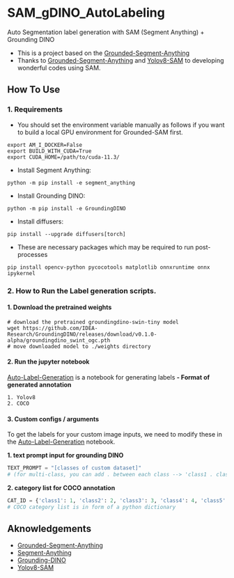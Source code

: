# SAM_gDINO_AutoLabeling
Auto Segmentation label generation with SAM (Segment Anything) + Grounding DINO

- This is a project based on the [Grounded-Segment-Anything](https://github.com/IDEA-Research/Grounded-Segment-Anything)
- Thanks to [Grounded-Segment-Anything](https://github.com/IDEA-Research/Grounded-Segment-Anything) and [Yolov8-SAM](https://github.com/akashAD98/YOLOV8_SAM) to developing wonderful codes using SAM.


## How To Use
### 1. Requirements
- You should set the environment variable manually as follows if you want to build a local GPU environment for Grounded-SAM first.
```shell
export AM_I_DOCKER=False
export BUILD_WITH_CUDA=True
export CUDA_HOME=/path/to/cuda-11.3/
```
- Install Segment Anything:
```shell
python -m pip install -e segment_anything
```
- Install Grounding DINO:
```shell
python -m pip install -e GroundingDINO
```
- Install diffusers:
```shell
pip install --upgrade diffusers[torch]
```
- These are necessary packages which may be required to run post-processes
```shell
pip install opencv-python pycocotools matplotlib onnxruntime onnx ipykernel
```

### 2. How to Run the Label generation scripts.
#### 1. Download the pretrained weights
```shell
# download the pretrained groundingdino-swin-tiny model
wget https://github.com/IDEA-Research/GroundingDINO/releases/download/v0.1.0-alpha/groundingdino_swint_ogc.pth
# move downloaded model to ./weights directory
```

#### 2. Run the jupyter notebook
[Auto-Label-Generation](https://github.com/mhyeonsoo/SAM_gDINO_AutoLabeling/blob/main/SAM_test.ipynb) is a notebook for generating labels
**- Format of generated annotation**
```
1. Yolov8
2. COCO
```

#### 3. Custom configs / arguments
To get the labels for your custom image inputs, we need to modify these in the [Auto-Label-Generation](https://github.com/mhyeonsoo/SAM_gDINO_AutoLabeling/blob/main/SAM_test.ipynb) notebook.

**1. text prompt input for grounding DINO**
```python
TEXT_PROMPT = "[classes of custom dataset]" 
# (for multi-class, you can add . between each class --> 'class1 . class2 . class3')
```
**2. category list for COCO annotation**
```python
CAT_ID = {'class1': 1, 'class2': 2, 'class3': 3, 'class4': 4, 'class5': 5, 'class6': 6}
# COCO category list is in form of a python dictionary
```

## Aknowledgements
- [Grounded-Segment-Anything](https://github.com/IDEA-Research/Grounded-Segment-Anything)
- [Segment-Anything](https://github.com/facebookresearch/segment-anything)
- [Grounding-DINO](https://github.com/IDEA-Research/GroundingDINO)
- [Yolov8-SAM](https://github.com/akashAD98/YOLOV8_SAM)
